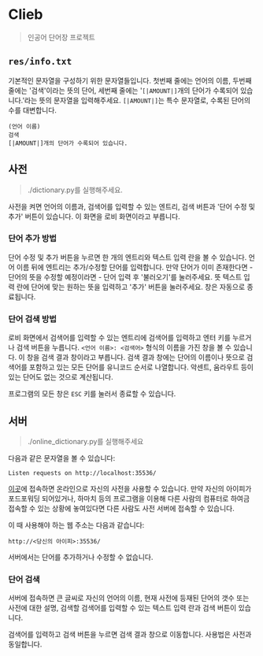 # Clieb

> 인공어 단어장 프로젝트

## `res/info.txt`

기본적인 문자열을 구성하기 위한 문자열들입니다.
첫번째 줄에는 언어의 이름, 두번째 줄에는 '검색'이라는 뜻의 단어,
세번째 줄에는 '`[|AMOUNT|]`개의 단어가 수록되어 있습니다.'라는 뜻의 문자열을 입력해주세요.
`[|AMOUNT|]`는 특수 문자열로, 수록된 단어의 수를 대변합니다.

```text
(언어 이름)
검색
[|AMOUNT|]개의 단어가 수록되어 있습니다.
```

## 사전

> ./dictionary.py를 실행해주세요.

사전을 켜면 언어의 이름과, 검색어를 입력할 수 있는 엔트리,
검색 버튼과 '단어 수정 및 추가' 버튼이 있습니다.
이 화면을 로비 화면이라고 부릅니다.

### 단어 추가 방법

단어 수정 및 추가 버튼을 누르면 한 개의 엔트리와 텍스트 입력 란을 볼 수 있습니다.
언어 이름 뒤에 엔트리는 추가/수정할 단어를 입력합니다.
만약 단어가 이미 존재한다면 - 단어의 뜻을 수정할 예정이라면 - 단어 입력 후 '불러오기'를 눌러주세요.
뜻 텍스트 입력 란에 단어에 맞는 원하는 뜻을 입력하고 '추가' 버튼을 눌러주세요.
창은 자동으로 종료됩니다.

### 단어 검색 방법

로비 화면에서 검색어를 입력할 수 있는 엔트리에 검색어를 입력하고 엔터 키를 누르거나 검색 버튼을 누릅니다.
`<언어 이름>: <검색어>` 형식의 이름을 가진 창을 볼 수 있습니다.
이 창을 검색 결과 창이라고 부릅니다.
검색 결과 창에는 단어의 이름이나 뜻으로 검색어를 포함하고 있는 모든 단어를 유니코드 순서로 나열합니다.
악센트, 움라우트 등이 있는 단어도 없는 것으로 계산됩니다.

프로그램의 모든 창은 `ESC` 키를 눌러서 종료할 수 있습니다.

## 서버

> ./online_dictionary.py를 실행해주세요

다음과 같은 문자열을 볼 수 있습니다:

```text
Listen requests on http://localhost:35536/
```

[이곳](http://localhost:35536/)에 접속하면 온라인으로 자신의 사전을 사용할 수 있습니다.
만약 자신의 아이피가 포드포워딩 되어있거나, 하마치 등의 프로그램을 이용해 다른 사람의 컴퓨터로 하여금
접속할 수 있는 상황에 놓여있다면 다른 사람도 사전 서버에 접속할 수 있습니다.

이 때 사용해야 하는 웹 주소는 다음과 같습니다:

```text
http://<당신의 아이피>:35536/
```

서버에서는 단어를 추가하거나 수정할 수 없습니다.

### 단어 검색

서버에 접속하면 큰 글씨로 자신의 언어의 이름,
현재 사전에 등재된 단어의 갯수 또는 사전에 대한 설명,
검색할 검색어를 입력할 수 있는 텍스트 입력 란과 검색 버튼이 있습니다.

검색어를 입력하고 검색 버튼을 누르면 검색 결과 창으로 이동합니다.
사용법은 사전과 동일합니다.
